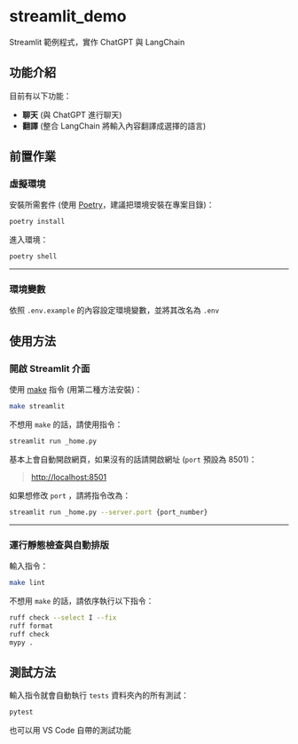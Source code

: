 # streamlit_demo

Streamlit 範例程式，實作 ChatGPT 與 LangChain

## 功能介紹

目前有以下功能：

- **聊天** (與 ChatGPT 進行聊天)
- **翻譯** (整合 LangChain 將輸入內容翻譯成選擇的語言)

## 前置作業

### 虛擬環境

安裝所需套件 (使用 [Poetry](https://blog.kyomind.tw/python-poetry/)，建議把環境安裝在專案目錄)：

```sh
poetry install
```

進入環境：

```sh
poetry shell
```

---

### 環境變數

依照 `.env.example` 的內容設定環境變數，並將其改名為 `.env`

## 使用方法

### 開啟 Streamlit 介面

使用 [make](https://tehub.com/a/aCYp1uw0tG) 指令 (用第二種方法安裝)：

```sh
make streamlit
```

不想用 `make` 的話，請使用指令：

```sh
streamlit run _home.py
```

基本上會自動開啟網頁，如果沒有的話請開啟網址 (`port` 預設為 8501)：

> <http://localhost:8501>

如果想修改 `port` ，請將指令改為：

```sh
streamlit run _home.py --server.port {port_number}
```

---

### 運行靜態檢查與自動排版

輸入指令：

```sh
make lint
```

不想用 `make` 的話，請依序執行以下指令：

```sh
ruff check --select I --fix
ruff format
ruff check
mypy .
```

## 測試方法

輸入指令就會自動執行 `tests` 資料夾內的所有測試：

```sh
pytest
```

也可以用 VS Code 自帶的測試功能
